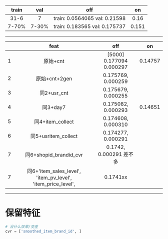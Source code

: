| train | val | off | on |
| :--: | :--: | :--: | :--: |
| 31-6 | 7 | train: 0.0564065 val: 0.21598 | 0.16 |
| 7-70% | 7-30% | train: 0.183565 val: 0.175737 | 0.151 |

---

| | feat | off | on |
| :--: | :--: | :--: | :--: |
| 1 | 原始+cnt | [5000] 0.177094 0.000297 | 0.14757 |
| 2 | 原始+cnt+2gen | 0.175769, 0.000259 | |
| 3 | 同2+usr_cnt | 0.175679, 0.000255 | |
| 4 | 同3+day7 | 0.175082, 0.000293 | 0.14651 | |
| 5 | 同4+item_collect | 0.174608, 0.000310 | |
| 6 | 同5+usritem_collect | 0.174277, 0.000291 | |
| 7 | 同6+shopid_brandid_cvr | 0.1742, 0.000291 差不多 | |
| 7 | 同6+'item_sales_level', 'item_pv_level', 'item_price_level', | 0.1741xx | |



---

# 保留特征

```python
# 没什么效果/变差
cvr = ['smoothed_item_brand_id', ]


```

